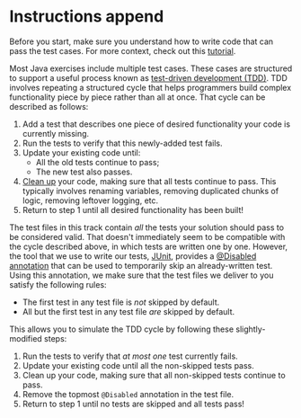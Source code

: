 # Instructions append

Before you start, make sure you understand how to write code that can pass the test cases.
For more context, check out this [tutorial].

Most Java exercises include multiple test cases.
These cases are structured to support a useful process known as [test-driven development (TDD)][tdd].
TDD involves repeating a structured cycle that helps programmers build complex functionality piece by piece rather than all at once.
That cycle can be described as follows:

1. Add a test that describes one piece of desired functionality your code is currently missing.
2. Run the tests to verify that this newly-added test fails.
3. Update your existing code until:
   - All the old tests continue to pass;
   - The new test also passes.
4. [Clean up][refactoring] your code, making sure that all tests continue to pass.
   This typically involves renaming variables, removing duplicated chunks of logic, removing leftover logging, etc.
5. Return to step 1 until all desired functionality has been built!

The test files in this track contain _all_ the tests your solution should pass to be considered valid.
That doesn't immediately seem to be compatible with the cycle described above, in which tests are written one by one.
However, the tool that we use to write our tests, [JUnit][junit],
provides a [@Disabled][junit-disabled] [annotation][java-annotation] that can be used to temporarily skip an already-written test.
Using this annotation, we make sure that the test files we deliver to you satisfy the following rules:

- The first test in any test file is _not_ skipped by default.
- All but the first test in any test file _are_ skipped by default.

This allows you to simulate the TDD cycle by following these slightly-modified steps:

1. Run the tests to verify that _at most one_ test currently fails.
2. Update your existing code until all the non-skipped tests pass.
3. Clean up your code, making sure that all non-skipped tests continue to pass.
4. Remove the topmost `@Disabled` annotation in the test file.
5. Return to step 1 until no tests are skipped and all tests pass!

[java-annotation]: https://docs.oracle.com/javase/tutorial/java/annotations/
[junit]: https://junit.org/junit5/
[junit-disabled]: https://junit.org/junit5/docs/current/api/org.junit.jupiter.api/org/junit/jupiter/api/Disabled.html
[refactoring]: https://en.wikipedia.org/wiki/Code_refactoring
[tdd]: https://en.wikipedia.org/wiki/Test-driven_development
[tutorial]: https://github.com/exercism/java/blob/main/exercises/practice/hello-world/.docs/instructions.append.md#tutorial
